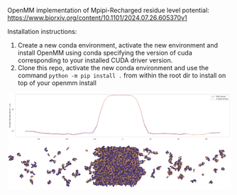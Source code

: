OpenMM implementation of Mpipi-Recharged residue level potential: https://www.biorxiv.org/content/10.1101/2024.07.26.605370v1

Installation instructions:

1) Create a new conda environment, activate the new environment and install OpenMM using conda specifying the version of cuda corresponding to your installed CUDA driver version.
2) Clone this repo, activate the new conda environment and use the command `python -m pip install .` from within the root dir to install on top of your openmm install


![coex](images/coex.png)
